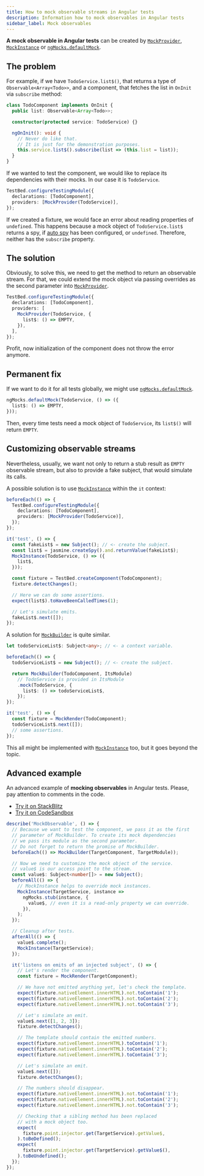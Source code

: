 ```yaml
---
title: How to mock observable streams in Angular tests
description: Information how to mock observables in Angular tests
sidebar_label: Mock observables
---
```


**A mock observable in Angular tests** can be created by
[`MockProvider`](../api/MockProvider.md),
[`MockInstance`](../api/MockInstance.md) or
[`ngMocks.defaultMock`](../api/ngMocks/defaultMock.md).

## The problem

For example, if we have `TodoService.list$()`,
that returns a type of `Observable<Array<Todo>>`,
and a component,
that fetches the list in `OnInit` via `subscribe` method:

```ts
class TodoComponent implements OnInit {
  public list: Observable<Array<Todo>>;

  constructor(protected service: TodoService) {}

  ngOnInit(): void {
    // Never do like that.
    // It is just for the demonstration purposes.
    this.service.list$().subscribe(list => (this.list = list));
  }
}
```

If we wanted to test the component, we would like to replace its dependencies with their mocks.
In our case it is `TodoService`.

```ts
TestBed.configureTestingModule({
  declarations: [TodoComponent],
  providers: [MockProvider(TodoService)],
});
```

If we created a fixture, we would face an error about reading properties of `undefined`. This happens because a mock object of `TodoService.list$`
returns a spy, if [auto spy](auto-spy.md) has been configured, or `undefined`. Therefore, neither has the `subscribe` property.

## The solution

Obviously, to solve this, we need to get the method to return an observable stream.
For that, we could extend the mock object via passing overrides as the second parameter into [`MockProvider`](../api/MockProvider.md).

```ts
TestBed.configureTestingModule({
  declarations: [TodoComponent],
  providers: [
    MockProvider(TodoService, {
      list$: () => EMPTY,
    }),
  ],
});
```

Profit, now initialization of the component does not throw the error anymore.

## Permanent fix

If we want to do it for all tests globally, we might use [`ngMocks.defaultMock`](../api/ngMocks/defaultMock.md).

```ts
ngMocks.defaultMock(TodoService, () => ({
  list$: () => EMPTY,
}));
```

Then, every time tests need a mock object of `TodoService`, its `list$()` will return `EMPTY`.

## Customizing observable streams

Nevertheless, usually, we want not only to return a stub result as `EMPTY` observable stream,
but also to provide a fake subject, that would simulate its calls.

A possible solution is to use [`MockInstance`](../api/MockInstance.md) within the `it` context:

```ts
beforeEach(() => {
  TestBed.configureTestingModule({
    declarations: [TodoComponent],
    providers: [MockProvider(TodoService)],
  });
});

it('test', () => {
  const fakeList$ = new Subject(); // <- create the subject.
  const list$ = jasmine.createSpy().and.returnValue(fakeList$);
  MockInstance(TodoService, () => ({
    list$,
  }));

  const fixture = TestBed.createComponent(TodoComponent);
  fixture.detectChanges();

  // Here we can do some assertions.
  expect(list$).toHaveBeenCalledTimes(1);

  // Let's simulate emits.
  fakeList$.next([]);
});
```

A solution for [`MockBuilder`](../api/MockBuilder.md) is quite similar.

```ts
let todoServiceList$: Subject<any>; // <- a context variable.

beforeEach(() => {
  todoServiceList$ = new Subject(); // <- create the subject.

  return MockBuilder(TodoComponent, ItsModule)
    // TodoService is provided in ItsModule
    .mock(TodoService, {
      list$: () => todoServiceList$,
    });
});

it('test', () => {
  const fixture = MockRender(TodoComponent);
  todoServiceList$.next([]);
  // some assertions.
});
```

This all might be implemented with [`MockInstance`](../api/MockInstance.md) too,
but it goes beyond the topic.

## Advanced example

An advanced example of **mocking observables** in Angular tests.
Please, pay attention to comments in the code.

- [Try it on StackBlitz](https://stackblitz.com/github/ng-mocks/examples/tree/tests?file=src/examples/MockObservable/test.spec.ts&initialpath=%3Fspec%3DMockObservable)
- [Try it on CodeSandbox](https://codesandbox.io/s/github/ng-mocks/examples/tree/tests?file=/src/examples/MockObservable/test.spec.ts&initialpath=%3Fspec%3DMockObservable)

```ts title="https://github.com/ike18t/ng-mocks/blob/master/examples/MockObservable/test.spec.ts"
describe('MockObservable', () => {
  // Because we want to test the component, we pass it as the first
  // parameter of MockBuilder. To create its mock dependencies
  // we pass its module as the second parameter.
  // Do not forget to return the promise of MockBuilder.
  beforeEach(() => MockBuilder(TargetComponent, TargetModule));

  // Now we need to customize the mock object of the service.
  // value$ is our access point to the stream.
  const value$: Subject<number[]> = new Subject();
  beforeAll(() => {
    // MockInstance helps to override mock instances.
    MockInstance(TargetService, instance =>
      ngMocks.stub(instance, {
        value$, // even it is a read-only property we can override.
      }),
    );
  });

  // Cleanup after tests.
  afterAll(() => {
    value$.complete();
    MockInstance(TargetService);
  });

  it('listens on emits of an injected subject', () => {
    // Let's render the component.
    const fixture = MockRender(TargetComponent);

    // We have not emitted anything yet, let's check the template.
    expect(fixture.nativeElement.innerHTML).not.toContain('1');
    expect(fixture.nativeElement.innerHTML).not.toContain('2');
    expect(fixture.nativeElement.innerHTML).not.toContain('3');

    // Let's simulate an emit.
    value$.next([1, 2, 3]);
    fixture.detectChanges();

    // The template should contain the emitted numbers.
    expect(fixture.nativeElement.innerHTML).toContain('1');
    expect(fixture.nativeElement.innerHTML).toContain('2');
    expect(fixture.nativeElement.innerHTML).toContain('3');

    // Let's simulate an emit.
    value$.next([]);
    fixture.detectChanges();

    // The numbers should disappear.
    expect(fixture.nativeElement.innerHTML).not.toContain('1');
    expect(fixture.nativeElement.innerHTML).not.toContain('2');
    expect(fixture.nativeElement.innerHTML).not.toContain('3');

    // Checking that a sibling method has been replaced
    // with a mock object too.
    expect(
      fixture.point.injector.get(TargetService).getValue$,
    ).toBeDefined();
    expect(
      fixture.point.injector.get(TargetService).getValue$(),
    ).toBeUndefined();
  });
});
```
